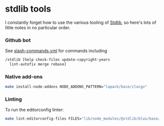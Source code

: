 # stdlib tools

I constantly forget how to use the various tooling of [Stdlib](https://github.com/stdlib-js/stdlib), so here's lots of little notes in no particular order.

### Github bot

See [slash-commands.yml](https://github.com/stdlib-js/stdlib/blob/develop/.github/workflows/slash_commands.yml) for commands including

```bash
/stdlib [help check-files update-copyright-years 
  lint-autofix merge rebase]
```

### Native add-ons

```bash
make install-node-addons NODE_ADDONS_PATTERN="lapack/base/zlacgv"
```

### Linting

To run the editorconfig linter:

```bash
make lint-editorconfig-files FILES="lib/node_modules/@stdlib/blas/base/dscal/src/dscal.f"
```
